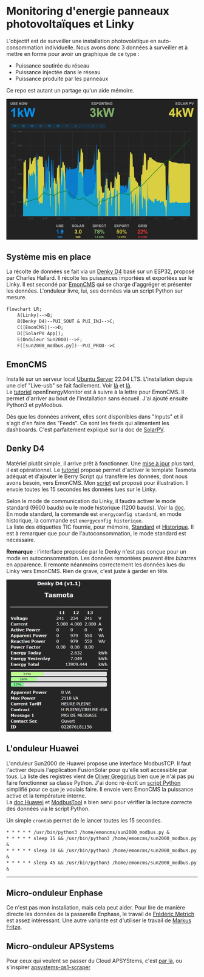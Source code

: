 # Monitoring d'energie panneaux photovoltaïques et Linky

L'objectif est de surveiller une installation photovolatïque en auto-consommation individuelle. Nous avons donc 3 données à surveiller et à mettre en forme pour avoir un graphique de ce type :
- Puissance soutirée du réseau
- Puissance injectée dans le réseau
- Puissance produite par les panneaux

Ce repo est autant un partage qu'un aide mémoire.

![SolarPV](./res/solar-pv.jpg)

## Système mis en place
La récolte de données se fait via un [Denky D4](https://github.com/hallard/Denky-D4) basé sur un ESP32, proposé par Charles Hallard. Il récolte les puissances importées et exportées sur le Linky. Il est secondé par [EmonCMS](https://github.com/emoncms/emoncms) qui se charge d'aggréger et présenter les données. L'onduleur livre, lui, ses données via un script Python sur mesure.

```mermaid
flowchart LR;
    A(Linky)-->B;
	B(Denky D4)--PUI_SOUT & PUI_INJ-->C;
	C([EmonCMS])-->D;
    D([SolarPV App]);
	E(Onduleur Sun2000)-->F;
	F([sun2000_modbus.py])--PUI_PROD-->C
```
## EmonCMS
Installé sur un serveur local [Ubuntu Server](https://ubuntu.com/download/server) 22.04 LTS. L'installation depuis une clef "Live-usb" se fait facilement. Voir [là](https://doc.ubuntu-fr.org/live_usb) et [là](https://doc.ubuntu-fr.org/tutoriel/installation_sur_disque_usb).  
Le [tutoriel](https://github.com/openenergymonitor/EmonScripts/blob/master/docs/install.md) openEnergyMonitor est à suivre à la lettre pour EmonCMS. Il permet d'arriver au bout de l'installation sans éccueil. J'ai ajouté ensuite Python3 et pyModbus.

Dès que les données arrivent, elles sont disponibles dans "Inputs" et il s'agit d'en faire des "Feeds". Ce sont les feeds qui alimentent les dashboards. C'est parfaitement expliqué sur la doc de [SolarPV](https://docs.openenergymonitor.org/applications/solar-pv.html#configure-feeds).

## Denky D4
Matériel plutôt simple, il arrive prêt à fonctionner. Une [mise à jour](https://github.com/hallard/Denky-D4#firmware) plus tard, il est opérationnel. Le [tutoriel](https://github.com/hallard/Denky-D4#tasmota-template) proposé permet d'activer le template Tasmota adéquat et d'ajouter le Berry Script qui transfère les données, dont nous avons besoin, vers EmonCMS. Mon [script](./src/denky.be) est proposé pour illustration. Il envoie toutes les 15 secondes les données lues sur le Linky.

Selon le mode de communication du Linky, il faudra activer le mode standard (9600 bauds) ou le mode historique (1200 bauds). Voir la [doc](https://tasmota.github.io/docs/Teleinfo/#configuring-teleinfo).   
En mode standard, la commande est `energyconfig standard`, en mode historique, la commande est `energyconfig historique`.  
La liste des étiquettes TIC fournie, pour mémoire, [Standard](./tic_standard.md) et [Historique](tic_historique.md). Il est à remarquer que pour de l'autoconsommation, le mode standard est nécessaire.

__Remarque__ : l'interface proposée par le Denky n'est pas conçue pour un mode en autoconsommation. Les données remontées peuvent être _bizarres_ en apparence. Il remonte néanmoins correctement les données lues du Linky vers EmonCMS. Rien de grave, c'est juste à garder en tête.

![denky d4](./res/denky.jpg "affichage pendant export").

## L'onduleur Huawei
L'onduleur Sun2000 de Huawei propose une interface ModbusTCP. Il faut l'activer depuis l'application FusionSolar pour qu'elle soit accessible par tous. La liste des registres vient de [Oliver Gregorius](https://github.com/olivergregorius/sun2000_modbus) bien que je n'ai pas pu faire fonctionner sa classe Python. J'ai donc ré-écrit un [script Python](./src/sun2000_modbus.py) simplifié pour ce que je voulais faire. Il envoie vers EmonCMS la puissance active et la température interne.  
La [doc Huawei](./res/Huawei-Modbus) et [ModbusTool](https://github.com/ClassicDIY/ModbusTool) a bien servi pour vérifier la lecture correcte des données via le script Python.

Un simple `crontab` permet de le lancer toutes les 15 secondes.
````console
* * * * * /usr/bin/python3 /home/emoncms/sun2000_modbus.py &
* * * * * sleep 15 && /usr/bin/python3 /home/emoncms/sun2000_modbus.py &
* * * * * sleep 30 && /usr/bin/python3 /home/emoncms/sun2000_modbus.py &
* * * * * sleep 45 && /usr/bin/python3 /home/emoncms/sun2000_modbus.py &
````
---

## Micro-onduleur Enphase
Ce n'est pas mon installation, mais cela peut aider. Pour lire de manière directe les données de la passerelle Enphase, le travail de [Frédéric Metrich](https://github.com/FredM67/EnvoyS2Emoncms) est assez intéressant. Une autre variante est d'utiliser le travail de [Markus Fritze](https://github.com/sarnau/EnphaseEnergy).

## Micro-onduleur APSystems
Pour ceux qui veulent se passer du Cloud APSYStems, c'est [par là](https://github.com/PlanetSmasher/APSystems-ECU-proxy-for-cloudless-operation), ou s'inspirer [apsystems-qs1-scraper](https://github.com/pdlubisz/apsystems-qs1-scraper)
